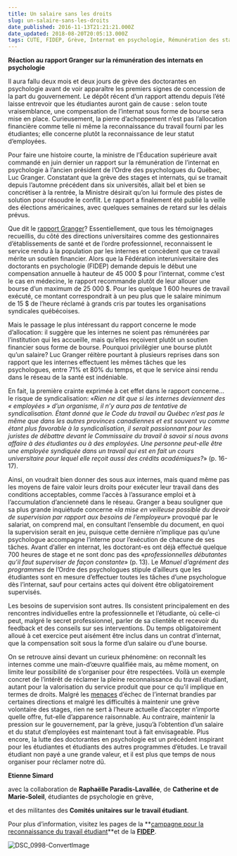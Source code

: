 ```yaml
---
title: Un salaire sans les droits
slug: un-salaire-sans-les-droits
date_published: 2016-11-13T21:21:21.000Z
date_updated: 2018-08-20T20:05:13.000Z
tags: CUTE, FIDEP, Grève, Internat en psychologie, Rémunération des stages
---
```


**Réaction au rapport Granger sur la rémunération des internats en psychologie**

Il aura fallu deux mois et deux jours de grève des doctorantes en psychologie avant de voir apparaître les premiers signes de concession de la part du gouvernement. Le dépôt récent d’un rapport attendu depuis l’été laisse entrevoir que les étudiantes auront gain de cause : selon toute vraisemblance, une compensation de l’internat sous forme de bourse sera mise en place. Curieusement, la pierre d’achoppement n’est pas l’allocation financière comme telle ni même la reconnaissance du travail fourni par les étudiantes; elle concerne plutôt la reconnaissance de leur statut d’employées.

Pour faire une histoire courte, la ministre de l’Éducation supérieure avait commandé en juin dernier un rapport sur la rémunération de l’internat en psychologie à l’ancien président de l’Ordre des psychologues du Québec, Luc Granger. Constatant que la grève des stages et internats, qui se tramait depuis l’automne précédent dans six universités, allait bel et bien se concrétiser à la rentrée, la Ministre désirait qu’on lui formule des pistes de solution pour résoudre le conflit. Le rapport a finalement été publié la veille des élections américaines, avec quelques semaines de retard sur les délais prévus.

Que dit le [rapport Granger](http://www.education.gouv.qc.ca/fileadmin/contenu/documents_soutien/Ens_Sup/Universite/Internat_psychologie/Rapport_internat_psychologie.pdf)? Essentiellement, que tous les témoignages recueillis, du côté des directions universitaires comme des gestionnaires d’établissements de santé et de l’ordre professionnel, reconnaissent le service rendu à la population par les internes et concèdent que ce travail mérite un soutien financier. Alors que la Fédération interuniversitaire des doctorants en psychologie (FIDEP) demande depuis le début une compensation annuelle à hauteur de 45 000 $ pour l’internat, comme c’est le cas en médecine, le rapport recommande plutôt de leur allouer une bourse d’un maximum de 25 000 $. Pour les quelque 1 600 heures de travail exécuté, ce montant correspondrait à un peu plus que le salaire minimum de 15 $ de l’heure réclamé à grands cris par toutes les organisations syndicales québécoises.

Mais le passage le plus intéressant du rapport concerne le mode d’allocation: il suggère que les internes ne soient pas rémunérées par l’institution qui les accueille, mais qu’elles reçoivent plutôt un soutien financier sous forme de bourse. Pourquoi privilégier une bourse plutôt qu’un salaire? Luc Granger réitère pourtant à plusieurs reprises dans son rapport que les internes effectuent les mêmes tâches que les psychologues, entre 71% et 80% du temps, et que le service ainsi rendu dans le réseau de la santé est indéniable.

En fait, la première crainte exprimée à cet effet dans le rapport concerne… le risque de syndicalisation: «*Rien ne dit que si les internes deviennent des « employées » d’un organisme, il n’y aura pas de tentative de syndicalisation. Étant donné que le Code du travail au Québec n’est pas le même que dans les autres provinces canadiennes et est souvent vu comme étant plus favorable à la syndicalisation, il serait passionnant pour les juristes de débattre devant le Commissaire du travail à savoir si nous avons affaire à des étudiantes ou à des employées. Une personne peut-elle être une employée syndiquée dans un travail qui est en fait un cours universitaire pour lequel elle reçoit aussi des crédits académiques?*» (p. 16-17).

Ainsi, on voudrait bien donner des sous aux internes, mais quand même pas les moyens de faire valoir leurs droits pour exécuter leur travail dans des conditions acceptables, comme l’accès à l’assurance emploi et à l’accumulation d’ancienneté dans le réseau. Granger a beau souligner que sa plus grande inquiétude concerne «*la mise en veilleuse possible du devoir de supervision par rapport aux besoins de l’employeur*» provoqué par le salariat, on comprend mal, en consultant l’ensemble du document, en quoi la supervision serait en jeu, puisque cette dernière n’implique pas qu’une psychologue accompagne l’interne pour l’exécution de chacune de ses tâches. Avant d’aller en internat, les doctorant-es ont déjà effectué quelque 700 heures de stage et ne sont donc pas des «*professionnelles débutantes qu’il faut superviser de façon constante*» (p. 13). Le *Manuel d’agrément des programmes* de l’Ordre des psychologues stipule d’ailleurs que les étudiantes sont en mesure d’effectuer toutes les tâches d’une psychologue dès l’internat, sauf pour certains actes qui doivent être obligatoirement supervisés.

Les besoins de supervision sont autres. Ils consistent principalement en des rencontres individuelles entre la professionnelle et l’étudiante, où celle-ci peut, malgré le secret professionnel, parler de sa clientèle et recevoir du feedback et des conseils sur ses interventions. Du temps obligatoirement alloué à cet exercice peut aisément être inclus dans un contrat d’internat, que la compensation soit sous la forme d’un salaire ou d’une bourse.

On se retrouve ainsi devant un curieux phénomène: on reconnaît les internes comme une main-d’œuvre qualifiée mais, au même moment, on limite leur possibilité de s’organiser pour être respectées. Voilà un exemple concret de l’intérêt de réclamer la pleine reconnaissance du travail étudiant, autant pour la valorisation du service produit que pour ce qu’il implique en termes de droits. Malgré les [menaces](http://www.lapresse.ca/le-soleil/actualites/education/201609/12/01-5019771-un-echec-attend-les-doctorants-en-psycho-qui-boycottent-leurs-stages.php) d’échec de l’internat brandies par certaines directions et malgré les difficultés à maintenir une grève volontaire des stages, rien ne sert à l’heure actuelle d’accepter n’importe quelle offre, fut-elle d’apparence raisonnable. Au contraire, maintenir la pression sur le gouvernement, par la grève, jusqu’à l’obtention d’un salaire et du statut d’employées est maintenant tout à fait envisageable. Plus encore, la lutte des doctorantes en psychologie est un précédent inspirant pour les étudiantes et étudiants des autres programmes d’études. Le travail étudiant non payé a une grande valeur, et il est plus que temps de nous organiser pour réclamer notre dû.

**Etienne Simard**

avec la collaboration de **Raphaëlle Paradis-Lavallée**, de **Catherine **et de** Marie-Soleil**, étudiantes de psychologie en grève,

et des militantes des **Comités unitaires sur le travail étudiant**.

Pour plus d’information, visitez les pages de la **[campagne pour la reconnaissance du travail étudiant](https://www.facebook.com/campagnetravailetudiant/)**et de la [**FIDEP**](https://www.facebook.com/FIDEPQc/).

![DSC_0998-ConvertImage](https://dissident.es/content/images/2016/11/dsc_0998-convertimage-e1479086428799-211x300.jpg)
